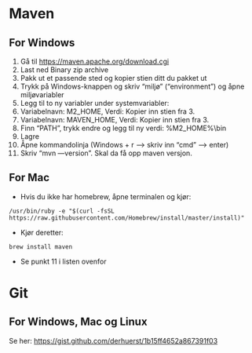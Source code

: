 # Maven
## For Windows
1.	Gå til https://maven.apache.org/download.cgi 
2.	Last ned Binary zip archive 
3.	Pakk ut et passende sted og kopier stien ditt du pakket ut
4.	Trykk på Windows-knappen og skriv “miljø” (“environment”) og åpne miljøvariabler
5.	Legg til to ny variabler under systemvariabler:
1.	Variabelnavn: M2_HOME, Verdi: Kopier inn stien fra 3.
2.	Variabelnavn: MAVEN_HOME, Verdi: Kopier inn stien fra 3.
6.	Finn “PATH”, trykk endre og legg til ny verdi: %M2_HOME%\bin
7.	Lagre
8.	Åpne kommandolinja (Windows + r —> skriv inn “cmd” —> enter)
9.	Skriv “mvn —version”. Skal da få opp maven versjon.

## For Mac
*  Hvis du ikke har homebrew, åpne terminalen og kjør:
 ```
 /usr/bin/ruby -e "$(curl -fsSL https://raw.githubusercontent.com/Homebrew/install/master/install)"
```
*  Kjør deretter:
```
brew install maven
```
*   Se punkt 11 i listen ovenfor


# Git
## For Windows, Mac og Linux
Se her: https://gist.github.com/derhuerst/1b15ff4652a867391f03